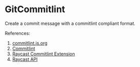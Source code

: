 # GitCommitlint

Create a commit message with a commitlint compliant format.

References:
1. [commitlint.js.org]( https://commitlint.js.org/#/reference-prompt?id=settings)
2. [Commitlint](https://github.com/conventional-changelog/commitlint)
3. [Raycast Commitlint Extension](https://github.com/raycast/extensions/tree/main/extensions/commitlint)
4. [Raycast API](https://developers.raycast.com/api-reference/user-interface/form)